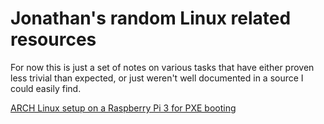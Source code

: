 # Jonathan's random Linux related resources

For now this is just a set of notes on various tasks that have either proven less trivial than expected, or just weren't well documented in a source I could easily find.

[ARCH Linux setup on a Raspberry Pi 3 for PXE booting](arch-pxe-rpi3.md)
